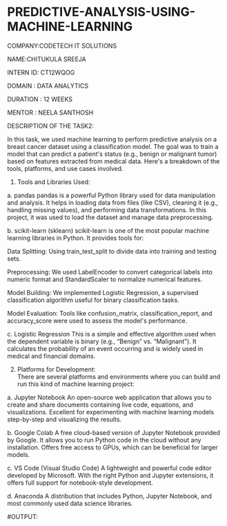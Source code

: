 # PREDICTIVE-ANALYSIS-USING-MACHINE-LEARNING

COMPANY:CODETECH IT SOLUTIONS

NAME:CHITUKULA SREEJA

INTERN ID: CT12WQOG

DOMAIN : DATA ANALYTICS

DURATION : 12 WEEKS

MENTOR : NEELA SANTHOSH

DESCRIPTION OF THE TASK2:

In this task, we used machine learning to perform predictive analysis on a breast cancer dataset using a classification model. The goal was to train a model that can predict a patient's status (e.g., benign or malignant tumor) based on features extracted from medical data. Here's a breakdown of the tools, platforms, and use cases involved.

1. Tools and Libraries Used:

a. pandas
pandas is a powerful Python library used for data manipulation and analysis. It helps in loading data from files (like CSV), cleaning it (e.g., handling missing values), and performing data transformations. In this project, it was used to load the dataset and manage data preprocessing.

b. scikit-learn (sklearn)
scikit-learn is one of the most popular machine learning libraries in Python. It provides tools for:

Data Splitting: Using train_test_split to divide data into training and testing sets.

Preprocessing: We used LabelEncoder to convert categorical labels into numeric format and StandardScaler to normalize numerical features.

Model Building: We implemented Logistic Regression, a supervised classification algorithm useful for binary classification tasks.

Model Evaluation: Tools like confusion_matrix, classification_report, and accuracy_score were used to assess the model's performance.

c. Logistic Regression
This is a simple and effective algorithm used when the dependent variable is binary (e.g., “Benign” vs. “Malignant”). It calculates the probability of an event occurring and is widely used in medical and financial domains.

2. Platforms for Development:   
There are several platforms and environments where you can build and run this kind of machine learning project:

a. Jupyter Notebook
An open-source web application that allows you to create and share documents containing live code, equations, and visualizations.
Excellent for experimenting with machine learning models step-by-step and visualizing the results.

b. Google Colab
A free cloud-based version of Jupyter Notebook provided by Google.
It allows you to run Python code in the cloud without any installation.
Offers free access to GPUs, which can be beneficial for larger models.

c. VS Code (Visual Studio Code)
A lightweight and powerful code editor developed by Microsoft.
With the right Python and Jupyter extensions, it offers full support for notebook-style development.

d. Anaconda
A distribution that includes Python, Jupyter Notebook, and most commonly used data science libraries.

#OUTPUT:

